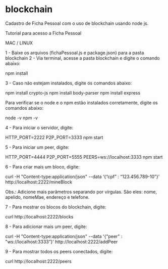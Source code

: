 # blockchain
Cadastro de Ficha Pessoal com o uso de blockchain usando node js.

Tutorial para acesso a Ficha Pessoal

MAC / LINUX

1 - Baixe os arquivos (fichaPessoal.js e package.json) para a pasta blockchain
2 - Via terminal, acesse a pasta blockchain e digite o comando abaixo:

npm install

3 - Caso não estejam instalados, digite os comandos abaixo:

npm install crypto-js
npm install body-parser
npm install express

Para verificar se o node e o npm estão instalados corretamente, digite os comandos abaixo:

node -v
npm -v

4 - Para iniciar o servidor, digite:

HTTP_PORT=2222 P2P_PORT=3333 npm start

5 - Para iniciar um peer, digite:

HTTP_PORT=4444 P2P_PORT=5555 PEERS=ws://localhost:3333 npm start

6 - Para criar mais um bloco, digite:

curl -H "Content-type:application/json" --data ‘{“cpf” : “123.456.789-10”}’ http://localhost:2222/mineBlock

Obs.: Adicione mais parâmetros separando por vírgulas. São eles: nome, apelido, nomeMae, endereço e telefone.

7 - Para mostrar os blocos do blockchain, digite:

curl http://localhost:2222/blocks

8 - Para adicionar mais um peer, digite:

curl -H "Content-type:application/json" --data '{"peer" : "ws://localhost:3333”}’ http://localhost:2222/addPeer

9 - Para mostrar todos os peers conectados, digite:

curl http://localhost:2222/peers
